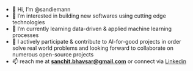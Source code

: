 - 👋 Hi, I’m @sandiemann
- 👀 I’m interested in building new softwares using cutting edge technologies
- 🌱 I’m currently learning data-driven & applied machine learning processes
- 💞️ I actively participate & contribute to AI-for-good projects in order solve real world problems and looking forward to collaborate on numerous open-source projects 
- 📫 reach me at **sanchit.bhavsar@gmail.com** or connect via [Linkedin](https://www.linkedin.com/in/sanchit-bhavsar-2aa0ba92/)

<!---
sandiemann/sandiemann is a ✨ special ✨ repository because its `README.md` (this file) appears on your GitHub profile.
You can click the Preview link to take a look at your changes.
--->
